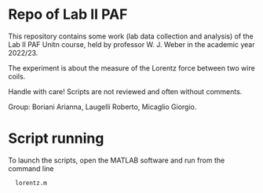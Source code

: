 # Repo of Lab II PAF

This repository contains some work (lab data collection and analysis) of the Lab II PAF Unitn course, held by professor W. J. Weber in the academic year 2022/23.

The experiment is about the measure of the Lorentz force between two wire coils.

Handle with care! Scripts are not reviewed and often without comments.

Group: Boriani Arianna, Laugelli Roberto, Micaglio Giorgio.

# Script running
To launch the scripts, open the MATLAB software and run from the command line
```
  lorentz.m
```
